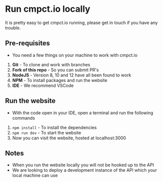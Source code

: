 # Run cmpct.io locally
It is pretty easy to get cmpct.io running, please get in touch if you have any trouble.

## Pre-requisites
- You need a few things on your machine to work with cmpct.io
1. **Git** - To clone and work with branches
2. **Fork of this repo** - So you can submit PR's
3. **NodeJS** - Version 8, 10 and 12 have all been found to work
4. **NPM** - To install packages and run the website
5. **IDE** - We recommend VSCode

## Run the website
- With the code open in your IDE, open a terminal and run the following commands
1. `npm install` - To install the dependencies
2. `npm run dev` - To start the website
3. Now you can visit the website, hosted at localhost:3000

## Notes
- When you run the website locally you will not be hooked up to the API
- We are looking to deploy a development instance of the API which your local machine can use
